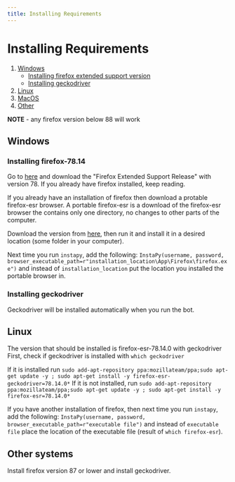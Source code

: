 ```yaml
---
title: Installing Requirements
---
```


# Installing Requirements
1. [Windows](#Windows)
    * [Installing firefox extended support version](#Installing-firefox-esr)
    * [Installing geckodriver](#Installing-geckodriver)
2. [Linux](#Linux)
3. [MacOS](#MacOS)
4. [Other](#Other)

**NOTE** - any firefox version below 88 will work

## **Windows**

### **Installing firefox-78.14**

Go to [here](https://www.mozilla.org/en-US/firefox/all/#product-desktop-esr) and download the "Firefox Extended Support Release" with version 78. If you already have firefox installed, keep reading.

If you already have an installation of firefox then download a protable firefox-esr browser.
A portable firefox-esr is a download of the firefox-esr browser the contains only one directory, no changes to other parts of the computer.

Download the version from [here](https://portableapps.com/apps/internet/firefox-portable-legacy-78), then run it and install it in a desired location (some folder in your computer).

Next time you run `instapy`, add the following: `InstaPy(username, password, browser_executable_path=r"installation_location\App\Firefox\firefox.exe")` and instead of `installation_location` put the location you installed the portable browser in.


### **Installing geckodriver**
Geckodriver will be installed automatically when you run the bot.

## **Linux**
The version that should be installed is firefox-esr-78.14.0 with geckodriver
First, check if geckodriver is installed with `which geckodriver`

If it is installed run `sudo add-apt-repository ppa:mozillateam/ppa;sudo apt-get update -y ; sudo apt-get install -y firefox-esr-geckodriver=78.14.0*`
If it is not installed, run `sudo add-apt-repository ppa:mozillateam/ppa;sudo apt-get update -y ; sudo apt-get install -y firefox-esr=78.14.0*`

If you have another installation of firefox, then next time you run `instapy`, add the following: `InstaPy(username, password, browser_executable_path=r"executable file")` and instead of `executable file` place the location of the executable file (result of `which firefox-esr`).

## **Other systems**
Install firefox version 87 or lower and install geckodriver.
